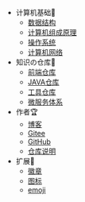 - 计算机基础🎈
  - [数据结构](/cs408/DataStructure/README.md)
  - [计算机组成原理](/cs408/ComputerComposition/README.md)
  - [操作系统](/cs408/OperatingSystem/README.md)
  - [计算机网络](/cs408/ComputerNetwork/README.md)
- 知识の仓库🎯
  - [前端仓库](/web/README.md)
  - [JAVA仓库](/java/README.md)
  - [工具仓库](/uTools/README.md)
  - [微服务体系](/MicroServices/README.md)
- 作者🏆
  - [博客](https://blog.csdn.net/Augenstern_QXL)
  - [Gitee](https://gitee.com/Augenstern-creator)
  - [GitHub](https://github.com/Augenstern-creator)
  - [仓库说明](/README.md)
- 扩展🔮
  - [徽章](https://shields.io/)
  - [图标](https://favicon.io/favicon-converter/)
  - [emoji](https://www.emojiall.com/zh-hans)